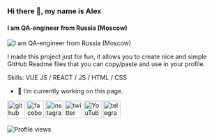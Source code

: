 ### Hi there 👋, my name is Alex
#### I am QA-engineer from Russia (Moscow)
![I am QA-engineer from Russia (Moscow)](https://arturssmirnovs.github.io/github-profile-readme-generator/images/banner.png)

I made this project just for fun, it allows you to create nice and simple GitHub Readme files that you can copy/paste and use in your profile.

Skills: VUE JS / REACT / JS / HTML / CSS

- 🔭 I’m currently working on this page. 


[<img src='https://cdn.jsdelivr.net/npm/simple-icons@3.0.1/icons/github.svg' alt='github' height='40'>](https://github.com/https://github.com/DrGsan)  [<img src='https://cdn.jsdelivr.net/npm/simple-icons@3.0.1/icons/facebook.svg' alt='facebook' height='40'>](https://www.facebook.com/https://www.facebook.com/DrGsan)  [<img src='https://cdn.jsdelivr.net/npm/simple-icons@3.0.1/icons/instagram.svg' alt='instagram' height='40'>](https://www.instagram.com/https://www.google.com/url?sa=t&rct=j&q=&esrc=s&source=web&cd=&cad=rja&uact=8&ved=2ahUKEwibrfGfgOv2AhWtpYsKHWzQAL8QFnoECBcQAQ&url=https%3A%2F%2Fwww.instagram.com%2Fdrgsan%2F&usg=AOvVaw0T8WlBN3Mt2wnRKHKbb07p/)  [<img src='https://cdn.jsdelivr.net/npm/simple-icons@3.0.1/icons/twitter.svg' alt='twitter' height='40'>](https://twitter.com/https://www.google.com/url?sa=t&rct=j&q=&esrc=s&source=web&cd=&cad=rja&uact=8&ved=2ahUKEwjY-p6pgOv2AhWCmIsKHTiPCmgQFnoECBIQAQ&url=https%3A%2F%2Ftwitter.com%2Fdrgsan&usg=AOvVaw3JP-QtOjJyqvzSpHx2XcTf)  [<img src='https://cdn.jsdelivr.net/npm/simple-icons@3.0.1/icons/youtube.svg' alt='YouTube' height='40'>](https://www.youtube.com/channel/https://www.youtube.com/channel/UC8BJceu2mnO_0FnUC8aciYw)  [<img src='https://cdn.jsdelivr.net/npm/simple-icons@3.0.1/icons/telegram.svg' alt='telegram' height='40'>](https://t.me/DrGsan)  

![Profile views](https://gpvc.arturio.dev/https://github.com/DrGsan)  
